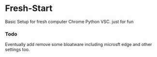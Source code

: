 # Fresh-Start
Basic Setup for fresh computer Chrome Python VSC. just for fun


### Todo
Eventually add remove some bloatware including microsft edge and other settings too.
